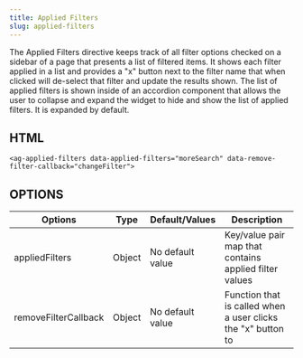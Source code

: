 ```yaml
---
title: Applied Filters
slug: applied-filters
---
```


The Applied Filters directive keeps track of all filter options checked on a sidebar of a page that presents a list of filtered items. It shows each filter applied in a list and provides a "x" button next to the filter name that when clicked will de-select that filter and update the results shown. The list of applied filters is shown inside of an accordion component that allows the user to collapse and expand the widget to hide and show the list of applied filters. It is expanded by default.


## HTML

```
<ag-applied-filters data-applied-filters="moreSearch" data-remove-filter-callback="changeFilter"> 
```
## OPTIONS

| Options                  | Type         	   | Default/Values      |   Description                                                |
| ------------------------ | ----------------- | ------------------- | ------------------------------------------------------------ |
| appliedFilters           | Object            | No default value    | Key/value pair map that contains applied filter values       |
| removeFilterCallback     | Object            | No default value    | Function that is called when a user clicks the "x" button to| |                          |                   |                     | remove a filter from the applied filters list. This allows | |                          |                   |                     | custom logic to be executed after a filter is removed from | |                          |                   |                     | the list.                                                    |
